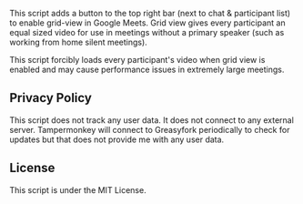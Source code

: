 This script adds a button to the top right bar (next to chat & participant list) to enable grid-view in Google Meets. Grid view gives every participant an equal sized video for use in meetings without a primary speaker (such as working from home silent meetings).

This script forcibly loads every participant's video when grid view is enabled and may cause performance issues in extremely large meetings.

## Privacy Policy

This script does not track any user data. It does not connect to any external server. Tampermonkey will connect to Greasyfork periodically to check for updates but that does not provide me with any user data.

## License

This script is under the MIT License.
